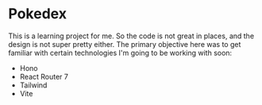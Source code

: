 # Pokedex

This is a learning project for me. So the code is not great in places, and the design is not super pretty either. The primary objective here was to get familiar with certain technologies I'm going to be working with soon:

- Hono
- React Router 7
- Tailwind
- Vite
